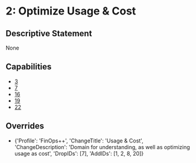 # 2: Optimize Usage & Cost

## Descriptive Statement

None

## Capabilities

- [3](/assessments/capabilities/003.md)
- [7](/assessments/capabilities/007.md)
- [16](/assessments/capabilities/016.md)
- [19](/assessments/capabilities/019.md)
- [22](/assessments/capabilities/022.md)

## Overrides

- {'Profile': 'FinOps++', 'ChangeTitle': 'Usage & Cost', 'ChangeDescription': 'Domain for understanding, as well as optimizing usage as cost', 'DropIDs': [7], 'AddIDs': [1, 2, 8, 20]}